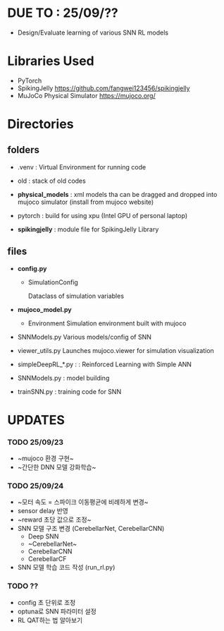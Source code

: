# DUE TO : 25/09/??
- Design/Evaluate learning of various SNN RL models
  
# Libraries Used
- PyTorch
- SpikingJelly https://github.com/fangwei123456/spikingjelly
- MuJoCo Physical Simulator https://mujoco.org/

# Directories

## folders
- .venv 
  : Virtual Environment for running code
  
- old
  : stack of old codes

- **physical_models**
  : xml models tha can be dragged and dropped into mujoco simulator (install from mujoco website)
  
- pytorch
  : build for using xpu (Intel GPU of personal laptop)
  
- **spikingjelly**
  : module file for SpikingJelly Library

## files

- **config.py**
  - SimulationConfig
    
    Dataclass of simulation variables

- **mujoco_model.py** 
  - Environment
      Simulation environment built with mujoco

- SNNModels.py
    Various models/config of SNN

- viewer_utils.py
    Launches mujoco.viewer for simulation visualization

- simpleDeepRL_*.py : 
  : Reinforced Learning with Simple ANN

- SNNModels.py
  : model building

- trainSNN.py
  : training code for SNN


# UPDATES
### TODO 25/09/23
- ~mujoco 환경 구현~
- ~간단한 DNN 모델 강화학습~

### TODO 25/09/24
- ~모터 속도 = 스파이크 이동평균에 비례하게 변경~
- sensor delay 반영
- ~reward 초당 값으로 조정~
- SNN 모델 구조 변경 (CerebellarNet, CerebellarCNN)
  - Deep SNN
  - ~CerebellarNet~
  - CerebellarCNN
  - CerebellarCF
- SNN 모델 학습 코드 작성 (run_rl.py)

### TODO ??
- config 초 단위로 조정
- optuna로 SNN 파라미터 설정
- RL QAT하는 법 알아보기















